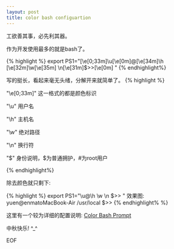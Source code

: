 ```yaml
---
layout: post
title: color bash configuartion
---
```


工欲善其事，必先利其器。

作为开发使用最多的就是bash了。

{% highlight %}
export PS1="\[\e[0;33m\]\u\[\e[0m\]@\[\e[34m\]\h \[\e[32m\]\w\[\e[35m\] \n\[\e[31m\]\$>>\[\e[0m\] "
{% endhighlight%}

写的挺长，看起来毫无头绪，分解开来就简单了。
{% highlight %}

"\e[0;33m\]" 这一格式的都是颜色标识

"\u" 用户名

"\h" 主机名

"\w" 绝对路径

"\n" 换行符

"\$" 身份说明，$为普通拥护，#为root用户

{% endhighlight%}

除去颜色就只剩下:

{% highlight %}
export PS1="\u@\h \w \n \$>> "
效果图:
yuen@enmatoMacBook-Air /usr/local 
$>> 
{% endhighlight% %}


这里有一个较为详细的配置说明:
[Color Bash Prompt](https://wiki.archlinux.org/index.php/Color_Bash_Prompt)

中秋快乐!  ^_^

EOF

